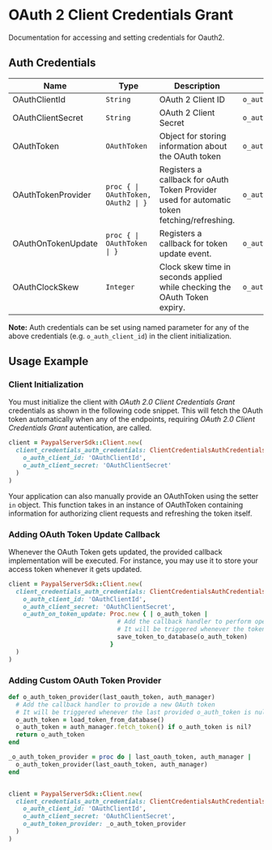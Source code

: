 
# OAuth 2 Client Credentials Grant



Documentation for accessing and setting credentials for Oauth2.

## Auth Credentials

| Name | Type | Description | Getter |
|  --- | --- | --- | --- |
| OAuthClientId | `String` | OAuth 2 Client ID | `o_auth_client_id` |
| OAuthClientSecret | `String` | OAuth 2 Client Secret | `o_auth_client_secret` |
| OAuthToken | `OAuthToken` | Object for storing information about the OAuth token | `o_auth_token` |
| OAuthTokenProvider | `proc { \| OAuthToken, OAuth2 \| }` | Registers a callback for oAuth Token Provider used for automatic token fetching/refreshing. | `o_auth_token_provider` |
| OAuthOnTokenUpdate | `proc { \| OAuthToken \| }` | Registers a callback for token update event. | `o_auth_on_token_update` |
| OAuthClockSkew | `Integer` | Clock skew time in seconds applied while checking the OAuth Token expiry. | `o_auth_clock_skew` |



**Note:** Auth credentials can be set using named parameter for any of the above credentials (e.g. `o_auth_client_id`) in the client initialization.

## Usage Example

### Client Initialization

You must initialize the client with *OAuth 2.0 Client Credentials Grant* credentials as shown in the following code snippet. This will fetch the OAuth token automatically when any of the endpoints, requiring *OAuth 2.0 Client Credentials Grant* autentication, are called.

```ruby
client = PaypalServerSdk::Client.new(
  client_credentials_auth_credentials: ClientCredentialsAuthCredentials.new(
    o_auth_client_id: 'OAuthClientId',
    o_auth_client_secret: 'OAuthClientSecret'
  )
)
```



Your application can also manually provide an OAuthToken using the setter `in` object. This function takes in an instance of OAuthToken containing information for authorizing client requests and refreshing the token itself.

### Adding OAuth Token Update Callback

Whenever the OAuth Token gets updated, the provided callback implementation will be executed. For instance, you may use it to store your access token whenever it gets updated.

```ruby
client = PaypalServerSdk::Client.new(
  client_credentials_auth_credentials: ClientCredentialsAuthCredentials.new(
    o_auth_client_id: 'OAuthClientId',
    o_auth_client_secret: 'OAuthClientSecret',
    o_auth_on_token_update: Proc.new { | o_auth_token | 
                              # Add the callback handler to perform operations like save to DB or file etc.
                              # It will be triggered whenever the token gets updated
                              save_token_to_database(o_auth_token)
                            }
  )
)
```

### Adding Custom OAuth Token Provider



```ruby
def o_auth_token_provider(last_oauth_token, auth_manager)
  # Add the callback handler to provide a new OAuth token
  # It will be triggered whenever the last provided o_auth_token is null or expired
  o_auth_token = load_token_from_database()
  o_auth_token = auth_manager.fetch_token() if o_auth_token is nil?
  return o_auth_token
end

_o_auth_token_provider = proc do | last_oauth_token, auth_manager |
  o_auth_token_provider(last_oauth_token, auth_manager)
end


client = PaypalServerSdk::Client.new(
  client_credentials_auth_credentials: ClientCredentialsAuthCredentials.new(
    o_auth_client_id: 'OAuthClientId',
    o_auth_client_secret: 'OAuthClientSecret',
    o_auth_token_provider: _o_auth_token_provider
  )
)
```


